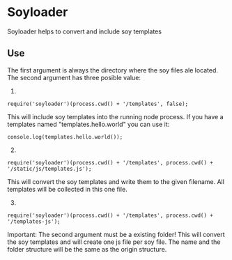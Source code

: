 Soyloader
=============

Soyloader helps to convert and include soy templates

Use
-------

The first argument is always the directory where the soy files ale located.
The second argument has three posible value:

1.

    require('soyloader')(process.cwd() + '/templates', false);

This will include soy templates into the running node process.
If you have a templates named "templates.hello.world" you can use it:

    console.log(templates.hello.world());


2.

    require('soyloader')(process.cwd() + '/templates', process.cwd() + '/static/js/templates.js');

This will convert the soy templates and write them to the given filename.
All templates will be collected in this one file.


3.

    require('soyloader')(process.cwd() + '/templates', process.cwd() + '/templates-js');

Important: The second argument must be a existing folder!
This will convert the soy templates and will create one js file per soy file.
The name and the folder structure will be the same as the origin structure.
